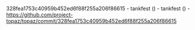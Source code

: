 328fea1753c40959b452ed6f88f255a206f86615 - tankfest () - tankfest () - https://github.com/project-topaz/topaz/commit/328fea1753c40959b452ed6f88f255a206f86615
